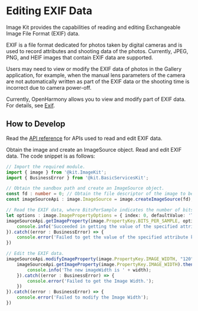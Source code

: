 # Editing EXIF Data
<!--Kit: Image Kit-->
<!--Subsystem: Multimedia-->
<!--Owner: @aulight02-->
<!--SE: @liyang_bryan-->
<!--TSE: @xchaosioda-->

Image Kit provides the capabilities of reading and editing Exchangeable Image File Format (EXIF) data.

EXIF is a file format dedicated for photos taken by digital cameras and is used to record attributes and shooting data of the photos. Currently, JPEG, PNG, and HEIF images that contain EXIF data are supported.

Users may need to view or modify the EXIF data of photos in the Gallery application, for example, when the manual lens parameters of the camera are not automatically written as part of the EXIF data or the shooting time is incorrect due to camera power-off.

Currently, OpenHarmony allows you to view and modify part of EXIF data. For details, see [Exif](../../reference/apis-image-kit/arkts-apis-image-e.md#propertykey7).

## How to Develop

Read the [API reference](../../reference/apis-image-kit/arkts-apis-image-ImageSource.md#getimageproperty11) for APIs used to read and edit EXIF data.

Obtain the image and create an ImageSource object. Read and edit EXIF data. The code snippet is as follows:

```ts
// Import the required module.
import { image } from '@kit.ImageKit';
import { BusinessError } from '@kit.BasicServicesKit';

// Obtain the sandbox path and create an ImageSource object.
const fd : number = 0; // Obtain the file descriptor of the image to be processed.
const imageSourceApi : image.ImageSource = image.createImageSource(fd);

// Read the EXIF data, where BitsPerSample indicates the number of bits per pixel.
let options : image.ImagePropertyOptions = { index: 0, defaultValue: 'This key has no value!' };
imageSourceApi.getImageProperty(image.PropertyKey.BITS_PER_SAMPLE, options).then((data : string) => {
    console.info('Succeeded in getting the value of the specified attribute key of the image.');
}).catch((error : BusinessError) => {
    console.error('Failed to get the value of the specified attribute key of the image.');
})

// Edit the EXIF data.
imageSourceApi.modifyImageProperty(image.PropertyKey.IMAGE_WIDTH, "120").then(() => {
    imageSourceApi.getImageProperty(image.PropertyKey.IMAGE_WIDTH).then((width : string) => {
        console.info('The new imageWidth is ' + width);
    }).catch((error : BusinessError) => {
        console.error('Failed to get the Image Width.');
    })
}).catch((error : BusinessError) => {
    console.error('Failed to modify the Image Width');
})
```
